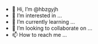 - 👋 Hi, I’m @hbzgyjh
- 👀 I’m interested in ...
- 🌱 I’m currently learning ...
- 💞️ I’m looking to collaborate on ...
- 📫 How to reach me ...

<!---
hbzgyjh/hbzgyjh is a ✨ special ✨ repository because its `README.md` (this file) appears on your GitHub profile.
You can click the Preview link to take a look at your changes.
--->

